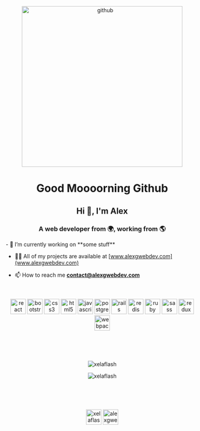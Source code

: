 <p align="center"><img align="center" src="https://octodex.github.com/images/daftpunktocat-thomas.gif" alt="github" width="420"/></p>
<h1 align="center"> Good Moooorning Github </h1>
<h2 align="center">Hi 👋, I'm Alex</h2>
<h3 align="center">A web developer from 🌍, working from 🌎</h3>
- 🔭 I’m currently working on **some stuff**

- 👨‍💻 All of my projects are available at [www.alexgwebdev.com](www.alexgwebdev.com)

- 📫 How to reach me **contact@alexgwebdev.com**
<br><br><br>
<p
 align="center"><img 
src="https://konpa.github.io/devicon/devicon.git/icons/react/react-original-wordmark.svg"
 alt="react" width="40" height="40"/> <img 
src="https://konpa.github.io/devicon/devicon.git/icons/bootstrap/bootstrap-plain.svg"
 alt="bootstrap" width="40" height="40"/> <img 
src="https://konpa.github.io/devicon/devicon.git/icons/css3/css3-original-wordmark.svg"
 alt="css3" width="40" height="40"/> <img 
src="https://konpa.github.io/devicon/devicon.git/icons/html5/html5-original-wordmark.svg"
 alt="html5" width="40" height="40"/> <img 
src="https://konpa.github.io/devicon/devicon.git/icons/javascript/javascript-original.svg"
 alt="javascript" width="40" height="40"/> <img 
src="https://konpa.github.io/devicon/devicon.git/icons/postgresql/postgresql-original-wordmark.svg"
 alt="postgresql" width="40" height="40"/> <img 
src="https://konpa.github.io/devicon/devicon.git/icons/rails/rails-original-wordmark.svg"
 alt="rails" width="40" height="40"/> <img 
src="https://konpa.github.io/devicon/devicon.git/icons/redis/redis-original-wordmark.svg"
 alt="redis" width="40" height="40"/> <img 
src="https://konpa.github.io/devicon/devicon.git/icons/ruby/ruby-original-wordmark.svg"
 alt="ruby" width="40" height="40"/> <img 
src="https://konpa.github.io/devicon/devicon.git/icons/sass/sass-original.svg"
 alt="sass" width="40" height="40"/> <img 
src="https://konpa.github.io/devicon/devicon.git/icons/redux/redux-original.svg"
 alt="redux" width="40" height="40"/> <img 
src="https://konpa.github.io/devicon/devicon.git/icons/webpack/webpack-original.svg"
 alt="webpack" width="40" height="40"/></p>
<br><br><br> 
<p align="center"> <img src="https://komarev.com/ghpvc/?username=xelaflash" alt="xelaflash" /> </p>
<p align="center"> <img src="https://github-readme-stats.vercel.app/api?username=xelaflash&show_icons=true"
alt="xelaflash" /> <p>
<br><br><br>
<p align="center"> 
<a
 href="https://dev.to/xelaflash" target="blank"><img 
align="center" 
src="https://cdn.jsdelivr.net/npm/simple-icons@3.0.1/icons/dev-dot-to.svg"
 alt="xelaflash" height="40" width="40" /></a>
<a 
href="https://linkedin.com/in/alexgwebdev" target="blank"><img 
align="center" 
src="https://cdn.jsdelivr.net/npm/simple-icons@3.0.1/icons/linkedin.svg"
 alt="alexgwebdev" height="40" width="40" /></a>
</p>

